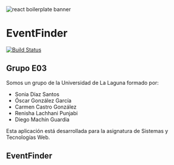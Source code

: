 <img src="https://raw.githubusercontent.com/react-boilerplate/react-boilerplate-brand/master/assets/banner-metal-optimized.jpg" alt="react boilerplate banner" align="center" />

# EventFinder
[![Build Status](https://travis-ci.com/SyTW2019/E03.svg?branch=master)](https://travis-ci.com/SyTW2019/E03)
## Grupo E03

Somos un grupo de la Universidad de La Laguna formado por:
  * Sonia Díaz Santos
  * Óscar González García
  * Carmen Castro González
  * Renisha Lachhani Punjabi
  * Diego Machín Guardia

Esta aplicación está desarrollada para la asignatura de Sistemas y Tecnologías Web. 

## EventFinder

